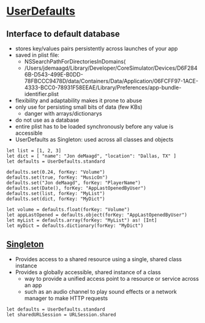 # [UserDefaults](https://developer.apple.com/documentation/foundation/userdefaults)

## Interface to default database

- stores key/values pairs persistently across launches of your app
- saved in plist file: 
    - NSSearchPathForDirectoriesInDomains(
    - /Users/jdemaagd/Library/Developer/CoreSimulator/Devices/D6F2846B-D543-499E-B0DD-78FBCCC9478D/data/Containers/Data/Application/06FCFF97-1ACE-4333-BCC0-78931F58EEAE/Library/Preferences/app-bundle-identifier.plist
- flexibility and adaptability makes it prone to abuse
- only use for persisting small bits of data (few KBs)
    - danger with arrays/dictionarys
- do not use as a database
- entire plist has to be loaded synchronously before any value is accessible
- UserDefaults as Singleton: used across all classes and objects

```
let list = [1, 2, 3]
let dict = [ "name": "Jon deMaagd", "location": "Dallas, TX" ]
let defaults = UserDefaults.standard

defaults.set(0.24, forKey: "Volume")
defaults.set(true, forKey: "MusicOn")
defaults.set("Jon deMaagd", forKey: "PlayerName")
defaults.set(Date(), forKey: "AppLastOpenedByUser")
defaults.set(list, forKey: "MyList")
defaults.set(dict, forKey: "MyDict")

let volume = defaults.float(forKey: "Volume")
let appLastOpened = defaults.object(forKey: "AppLastOpenedByUser")
let myList = defaults.array(forKey: "MyList") as! [Int]
let myDict = defaults.dictionary(forKey: "MyDict")

```

## [Singleton](https://developer.apple.com/documentation/swift/cocoa_design_patterns/managing_a_shared_resource_using_a_singleton)

- Provides access to a shared resource using a single, shared class instance
- Provides a globally accessible, shared instance of a class
    - way to provide a unified access point to a resource or service across an app
    - such as an audio channel to play sound effects or a network manager to make HTTP requests

```
let defaults = UserDefaults.standard
let sharedURLSession = URLSession.shared
```

